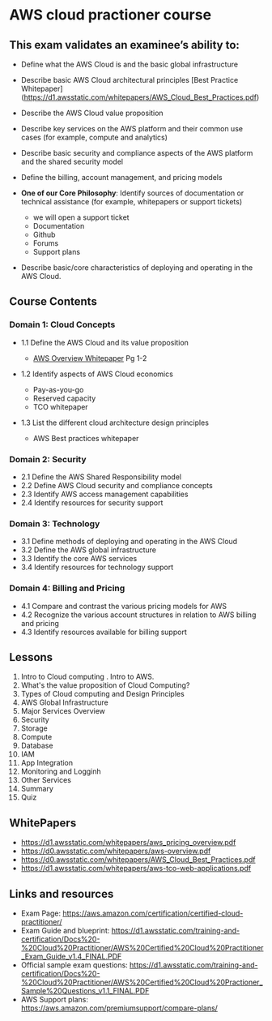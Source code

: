 # AWS cloud practioner course


## This exam validates an examinee’s ability to:
- Define what the AWS Cloud is and the basic global infrastructure
- Describe basic AWS Cloud architectural principles [Best Practice Whitepaper] (https://d1.awsstatic.com/whitepapers/AWS_Cloud_Best_Practices.pdf)  
- Describe the AWS Cloud value proposition 
- Describe key services on the AWS platform and their common use cases (for example, compute and
analytics)
- Describe basic security and compliance aspects of the AWS platform and the shared security model
- Define the billing, account management, and pricing models
- **One of our Core Philosophy**: Identify sources of documentation or technical assistance (for example, whitepapers or support tickets)
  - we will open a support ticket
  - Documentation
  - Github
  - Forums 
  - Support plans
  
- Describe basic/core characteristics of deploying and operating in the AWS Cloud.

## Course Contents

### Domain 1: Cloud Concepts
- 1.1 Define the AWS Cloud and its value proposition 
  - [AWS Overview Whitepaper](https://d0.awsstatic.com/whitepapers/aws-overview.pdf) Pg 1-2 
  
- 1.2 Identify aspects of AWS Cloud economics 
  - Pay-as-you-go
  - Reserved capacity
  - TCO whitepaper 
- 1.3 List the different cloud architecture design principles
  - AWS Best practices whitepaper

### Domain 2: Security
- 2.1 Define the AWS Shared Responsibility model
- 2.2 Define AWS Cloud security and compliance concepts
- 2.3 Identify AWS access management capabilities
- 2.4 Identify resources for security support


### Domain 3: Technology
- 3.1 Define methods of deploying and operating in the AWS Cloud
- 3.2 Define the AWS global infrastructure
- 3.3 Identify the core AWS services
- 3.4 Identify resources for technology support


### Domain 4: Billing and Pricing
- 4.1 Compare and contrast the various pricing models for AWS
- 4.2 Recognize the various account structures in relation to AWS billing and pricing
- 4.3 Identify resources available for billing support




## Lessons 
1) Intro to Cloud computing . Intro to AWS. 
2) What's the value proposition of Cloud Computing?
3) Types of Cloud computing and Design Principles
4) AWS Global Infrastructure
5) Major Services Overview
6) Security
7) Storage
8) Compute
9) Database
10) IAM
11) App Integration
12) Monitoring and Logginh
13) Other Services
14) Summary
15) Quiz







## WhitePapers
- https://d1.awsstatic.com/whitepapers/aws_pricing_overview.pdf
- https://d0.awsstatic.com/whitepapers/aws-overview.pdf
- https://d0.awsstatic.com/whitepapers/AWS_Cloud_Best_Practices.pdf
- https://d1.awsstatic.com/whitepapers/aws-tco-web-applications.pdf




## Links and resources
- Exam Page: https://aws.amazon.com/certification/certified-cloud-practitioner/
- Exam Guide and blueprint: https://d1.awsstatic.com/training-and-certification/Docs%20-%20Cloud%20Practitioner/AWS%20Certified%20Cloud%20Practitioner_Exam_Guide_v1.4_FINAL.PDF
- Official sample exam questions: https://d1.awsstatic.com/training-and-certification/Docs%20-%20Cloud%20Practitioner/AWS%20Certified%20Cloud%20Practioner_Sample%20Questions_v1.1_FINAL.PDF
- AWS Support plans: https://aws.amazon.com/premiumsupport/compare-plans/


